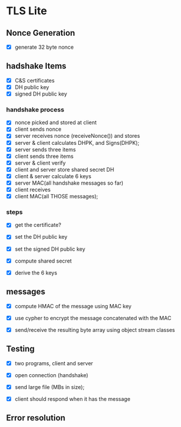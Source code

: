 # TLS Lite

## Nonce Generation

-[x] generate 32 byte nonce


## hadshake Items
-[x] C&S certificates
-[x] DH public key
-[x] signed DH public key

### handshake process
-[x] nonce picked and stored at client
-[x] client sends nonce
-[x] server receives nonce (receiveNonce()) and stores
-[x] server & client calculates DHPK, and Signs(DHPK);
-[x] server sends three items
-[x] client sends three items
-[x] server & client verify
-[x] client and server store shared secret DH
-[x] client & server calculate 6 keys
-[x] server MAC(all handshake messages so far)
-[x] client receives
-[x] client MAC(all THOSE messages);

### steps
-[x] get the certificate?
-[x] set the DH public key
-[x] set the signed DH public key
-[x] compute shared secret
-[x] derive the 6 keys


## messages
-[x] compute HMAC of the message using MAC key
-[x] use cypher to encrypt the message concatenated with the MAC
-[x] send/receive the resulting byte array using object stream classes


## Testing
-[x] two programs, client and server
-[x] open connection (handshake)
-[x] send large file (MBs in size);
-[x] client should respond when it has the message


## Error resolution
